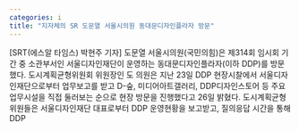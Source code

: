 ```yaml
---
categories: i
title: "지자체의 SR 도문열 서울시의원 동대문디자인플라자 방문"
---
```

[SRT(에스알 타임스) 박현주 기자] 도문열 서울시의원(국민의힘)은 제314회 임시회 기간 중 소관부서인 서울디자인재단이 운영하는 동대문디자인플라자(이하 DDP)를 방문했다. &#8203;도시계획균형위원회 위원장인 도 의원은 지난 23일 DDP 현장시찰에서 서울디자인재단으로부터 업무보고를 받고 D-숲, 미디어아트갤러리, DDP디자인스토어 등 주요 업무시설을 직접 둘러보는 순으로 현장 방문을 진행했다고 26일 밝혔다. &#8203;도시계획균형위원들은 서울디자인재단 대표로부터 DDP 운영현황을 보고받고, 질의응답 시간을 통해 DDP